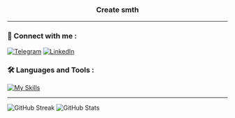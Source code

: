 <h3 align="center"> Create smth </h3>

 

---

### :bell: Connect with me :
[![Telegram](https://img.shields.io/badge/telegram-2A8BD2?style=for-the-badge&logo=telegram&logoColor=white)](https://t.me/UltWolf)
[![LinkedIn](https://img.shields.io/badge/linkedin-blue?style=for-the-badge&logo=linkedin&logoColor=white)](https://www.linkedin.com/in/vitalii-z-95156315a/)

### :hammer_and_wrench: Languages and Tools :
 
[![My Skills](https://skillicons.dev/icons?i=dotnet,cs,rider,react,wasm,ts,angular,js,postgres,docker,jenkins,nginx,git,linux,postman,grafana,&perline=5)](https://skillicons.dev)
 

---- 
![GitHub Streak](https://streak-stats.demolab.com?user=UltWolf&theme=onedark&hide_border=true)
![GitHub Stats](https://github-readme-stats-sigma-five.vercel.app/api?username=UltWolf&show_icons=true&theme=onedark&hide_border=true&border_radius=10&exclude_days=Sun%2CSat&background=68%2C170042%2C70430F&fire=F01002&ring=EB5454&stroke=EB0000)
